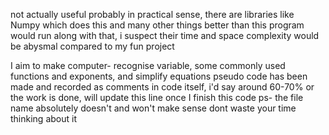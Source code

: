 not actually useful probably in practical sense, there are libraries like Numpy which does this and many other things better than this program would run
along with that, i suspect their time and space complexity would be abysmal compared to my fun project

I aim to make computer- recognise variable, some commonly used functions and exponents, and simplify equations 
pseudo code has been made and recorded as comments in code itself, i'd say around 60-70% or the work is done, will update this line once I finish this code
ps- the file name absolutely doesn't and won't make sense dont waste your time thinking about it
